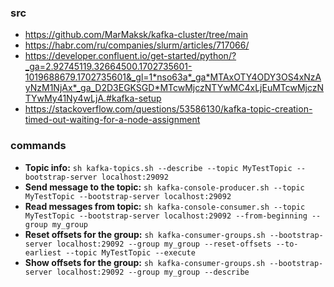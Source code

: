### src

- https://github.com/MarMaksk/kafka-cluster/tree/main
- https://habr.com/ru/companies/slurm/articles/717066/
- https://developer.confluent.io/get-started/python/?_ga=2.92745119.32664500.1702735601-1019688679.1702735601&_gl=1*nso63a*_ga*MTAxOTY4ODY3OS4xNzAyNzM1NjAx*_ga_D2D3EGKSGD*MTcwMjczNTYwMC4xLjEuMTcwMjczNTYwMy41Ny4wLjA.#kafka-setup
- https://stackoverflow.com/questions/53586130/kafka-topic-creation-timed-out-waiting-for-a-node-assignment

### commands

- **Topic info:** `sh kafka-topics.sh --describe --topic MyTestTopic --bootstrap-server localhost:29092`
- **Send message to the topic:** `sh kafka-console-producer.sh --topic MyTestTopic --bootstrap-server localhost:29092`
- **Read messages from topic:** `sh kafka-console-consumer.sh --topic MyTestTopic --bootstrap-server localhost:29092 --from-beginning --group my_group`
- **Reset offsets for the group:** `sh kafka-consumer-groups.sh --bootstrap-server localhost:29092 --group my_group --reset-offsets --to-earliest --topic MyTestTopic --execute`
- **Show offsets for the group:** `sh kafka-consumer-groups.sh --bootstrap-server localhost:29092 --group my_group --describe`

    
